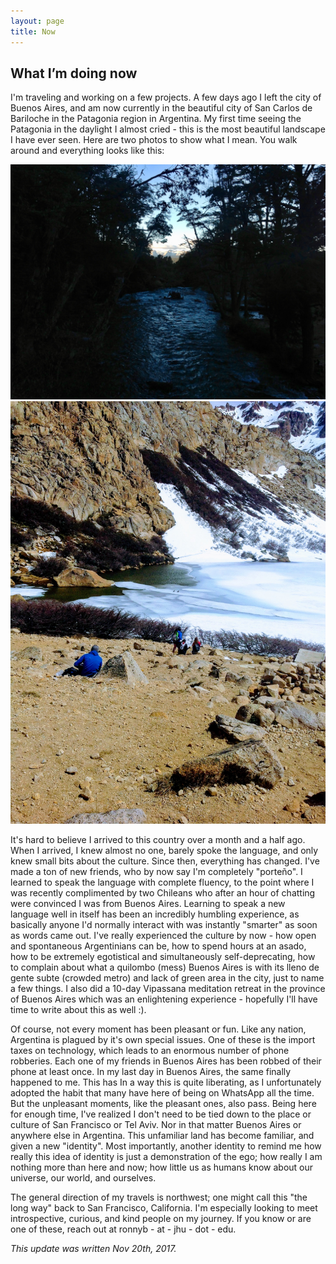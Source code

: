 ```yaml
---
layout: page
title: Now
---
```


## What I’m doing now

I'm traveling and working on a few projects. A few days ago I left the city of Buenos Aires, and am now currently in the beautiful city of San Carlos de Bariloche in the Patagonia region in Argentina. My first time seeing the Patagonia in the daylight I almost cried - this is the most beautiful landscape I have ever seen. Here are two photos to show what I mean. You walk around and everything looks like this:

<!-- ![](/_data/photos/patagonia1.jpg)

![](/_data/photos/patagonia2.jpg) -->

<img src="/_data/photos/patagonia1.jpg">

<img src="/_data/photos/patagonia2.jpg">

It's hard to believe I arrived to this country over a month and a half ago. When I arrived, I knew almost no one, barely spoke the language, and only knew small bits about the culture. Since then, everything has changed. I've made a ton of new friends, who by now say I'm completely "porteño". I learned to speak the language with complete fluency, to the point where I was recently complimented by two Chileans who after an hour of chatting were convinced I was from Buenos Aires. Learning to speak a new language well in itself has been an incredibly humbling experience, as basically anyone I'd normally interact with was instantly "smarter" as soon as words came out. I've really experienced the culture by now - how open and spontaneous Argentinians can be, how to spend hours at an asado, how to be extremely egotistical and simultaneously self-deprecating, how to complain about what a quilombo (mess) Buenos Aires is with its lleno de gente subte (crowded metro) and lack of green area in the city, just to name a few things. I also did a 10-day Vipassana meditation retreat in the province of Buenos Aires which was an enlightening experience - hopefully I'll have time to write about this as well :).

Of course, not every moment has been pleasant or fun. Like any nation, Argentina is plagued by it's own special issues. One of these is the import taxes on technology, which leads to an enormous number of phone robberies. Each one of my friends in Buenos Aires has been robbed of their phone at least once. In my last day in Buenos Aires, the same finally happened to me. This has In a way this is quite liberating, as I unfortunately adopted the habit that many have here of being on WhatsApp all the time. But the unpleasant moments, like the pleasant ones, also pass. Being here for enough time, I've realized I don't need to be tied down to the place or culture of San Francisco or Tel Aviv. Nor in that matter Buenos Aires or anywhere else in Argentina. This unfamiliar land has become familiar, and given a new "identity". Most importantly, another identity to remind me how really this idea of identity is just a demonstration of the ego; how really I am nothing more than here and now; how little us as humans know about our universe, our world, and ourselves.

The general direction of my travels is northwest; one might call this "the long way" back to San Francisco, California. I'm especially looking to meet introspective, curious, and kind people on my journey. If you know or are one of these, reach out at ronnyb - at - jhu - dot - edu.

*This update was written Nov 20th, 2017.*
